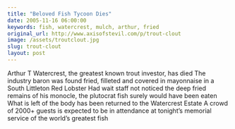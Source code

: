 ```yaml
---
title: "Beloved Fish Tycoon Dies"
date: 2005-11-16 06:00:00
keywords: fish, watercrest, mulch, arthur, fried
original_url: http://www.axisofstevil.com/p/trout-clout
image: /assets/troutclout.jpg
slug: trout-clout
layout: post
---
```


Arthur T Watercrest, the greatest known trout investor, has died The industry baron was found fried, filleted and covered in mayonnaise in a South Littleton Red Lobster Had wait staff not noticed the deep fried remains of his monocle, the plutocrat fish surely would have been eaten What is left of the body has been returned to the Watercrest Estate A crowd of 2000+ guests is expected to be in attendance at tonight’s memorial service of the world’s greatest fish

